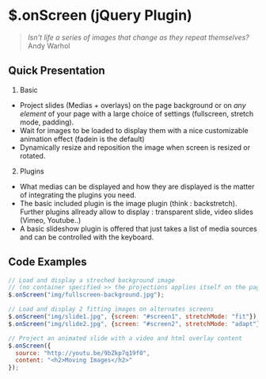 $.onScreen (jQuery Plugin)
==========================

> _Isn't life a series of images that change as they repeat themselves?_  
Andy Warhol


## Quick Presentation

1. Basic
  * Project slides (Medias + overlays) on the page background or on _any element_ of your page with a large choice of settings (fullscreen, stretch mode, padding).
  * Wait for images to be loaded to display them with a nice customizable animation effect (fadein is the default)
  * Dynamically resize and reposition the image when screen is resized or rotated.

2. Plugins

  * What medias can be displayed and how they are displayed is the matter of integrating the plugins you need.
  * The basic included plugin is the image plugin (think : backstretch).  
    Further plugins allready allow to display : transparent slide, video slides (Vimeo, Youtube..)
  * A basic slideshow plugin is offered that just takes a list of media sources and can be controlled with the keyboard.

## Code Examples

```js
// Load and display a streched background image 
// (no container specified >> the projections applies itself on the page body for a 'fullscreen projection effect')
$.onScreen("img/fullscreen-background.jpg");

// Load and display 2 fitting images on alternates screens
$.onScreen("img/slide1.jpg", {screen: "#screen1", stretchMode: "fit"});
$.onScreen("img/slide2.jpg", {screen: "#screen2", stretchMode: "adapt"});

// Project an animated slide with a video and html overlay content
$.onScreen({
  source: "http://youtu.be/9bZkp7q19f0", 
  content: "<h2>Moving Images</h2>"
});
```


